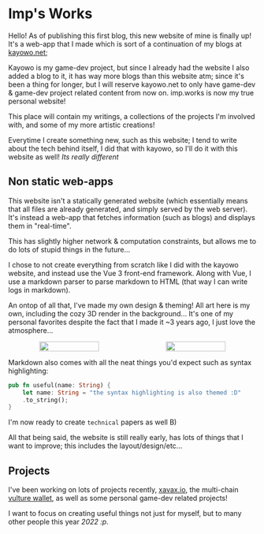# Imp's Works
Hello! As of publishing this first blog, this new website of mine is finally up!
It's a web-app that I made which is sort of a continuation of my blogs at [kayowo.net](https://kayowo.net);

Kayowo is my game-dev project, but since I already had the website I also added a blog to it, it has way
more blogs than this website atm; since it's been a thing for longer, but I will reserve kayowo.net to only
have game-dev & game-dev project related content from now on. imp.works is now my true personal website!

This place will contain my writings, a collections of the projects I'm involved with, and some of my more
artistic creations!

Everytime I create something new, such as this website; I tend to write about the tech behind itself, I did
that with kayowo, so I'll do it with this website as well! *Its really different*

## Non static web-apps
This website isn't a statically generated website (which essentially means that all files are already generated,
and simply served by the web server). It's instead a web-app that fetches information (such as blogs) and displays
them in "real-time".

This has slightly higher network & computation constraints, but allows me to do lots of stupid things in the future...

I chose to not create everything from scratch like I did with the kayowo website, and instead use the Vue 3 front-end
framework. Along with Vue, I use a markdown parser to parse markdown to HTML (that way I can write logs in markdown).

An ontop of all that, I've made my own design & theming! All art here is my own, including the cozy 3D render in the
background... It's one of my personal favorites despite the fact that I made it ~3 years ago, I just love the atmosphere...
<p align="center" style="display: flex; justify-content: space-between;">
    <img align="center" width="49%" src="https://data.kayowo.net/Resources/Images/LogResources/FarewellImg.png"/>
    <img align="center" width="49%" src="https://data.kayowo.net/Resources/Images/Wait1sec.png"/>
</p>

Markdown also comes with all the neat things you'd expect such as syntax highlighting:
```rust
pub fn useful(name: String) {
    let name: String = "the syntax highlighting is also themed :D"
    .to_string();
}
```
I'm now ready to create `technical` papers as well B)

All that being said, the website is still really early, has lots of things that I want to improve; this includes the layout/design/etc...

## Projects
I've been working on lots of projects recently, [xavax.io](https://xavax.io), the multi-chain [vulture wallet](https://vulturewallet.net), as well as some personal game-dev related projects!

I want to focus on creating useful things not just for myself, but to many other people this year *2022 :p*.